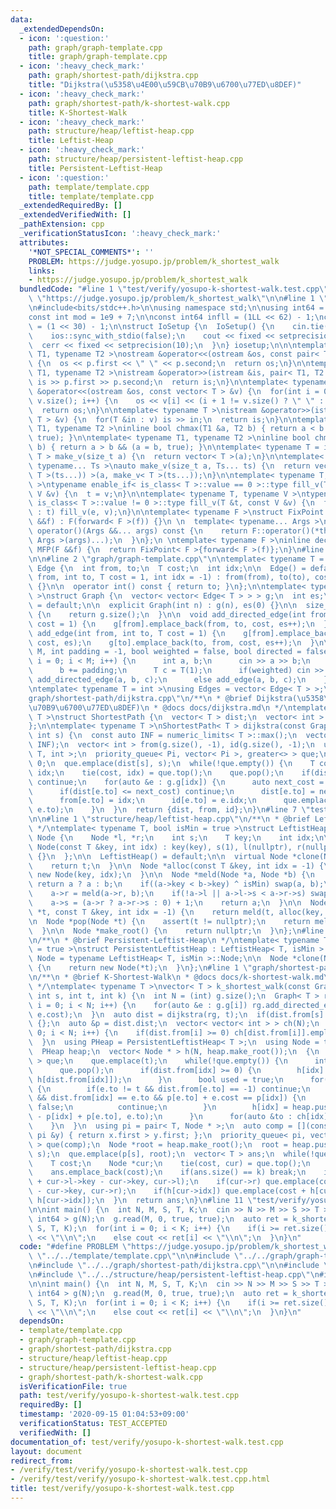 ```yaml
---
data:
  _extendedDependsOn:
  - icon: ':question:'
    path: graph/graph-template.cpp
    title: graph/graph-template.cpp
  - icon: ':heavy_check_mark:'
    path: graph/shortest-path/dijkstra.cpp
    title: "Dijkstra(\u5358\u4E00\u59CB\u70B9\u6700\u77ED\u8DEF)"
  - icon: ':heavy_check_mark:'
    path: graph/shortest-path/k-shortest-walk.cpp
    title: K-Shortest-Walk
  - icon: ':heavy_check_mark:'
    path: structure/heap/leftist-heap.cpp
    title: Leftist-Heap
  - icon: ':heavy_check_mark:'
    path: structure/heap/persistent-leftist-heap.cpp
    title: Persistent-Leftist-Heap
  - icon: ':question:'
    path: template/template.cpp
    title: template/template.cpp
  _extendedRequiredBy: []
  _extendedVerifiedWith: []
  _pathExtension: cpp
  _verificationStatusIcon: ':heavy_check_mark:'
  attributes:
    '*NOT_SPECIAL_COMMENTS*': ''
    PROBLEM: https://judge.yosupo.jp/problem/k_shortest_walk
    links:
    - https://judge.yosupo.jp/problem/k_shortest_walk
  bundledCode: "#line 1 \"test/verify/yosupo-k-shortest-walk.test.cpp\"\n#define PROBLEM\
    \ \"https://judge.yosupo.jp/problem/k_shortest_walk\"\n\n#line 1 \"template/template.cpp\"\
    \n#include<bits/stdc++.h>\n\nusing namespace std;\n\nusing int64 = long long;\n\
    const int mod = 1e9 + 7;\n\nconst int64 infll = (1LL << 62) - 1;\nconst int inf\
    \ = (1 << 30) - 1;\n\nstruct IoSetup {\n  IoSetup() {\n    cin.tie(nullptr);\n\
    \    ios::sync_with_stdio(false);\n    cout << fixed << setprecision(10);\n  \
    \  cerr << fixed << setprecision(10);\n  }\n} iosetup;\n\n\ntemplate< typename\
    \ T1, typename T2 >\nostream &operator<<(ostream &os, const pair< T1, T2 >& p)\
    \ {\n  os << p.first << \" \" << p.second;\n  return os;\n}\n\ntemplate< typename\
    \ T1, typename T2 >\nistream &operator>>(istream &is, pair< T1, T2 > &p) {\n \
    \ is >> p.first >> p.second;\n  return is;\n}\n\ntemplate< typename T >\nostream\
    \ &operator<<(ostream &os, const vector< T > &v) {\n  for(int i = 0; i < (int)\
    \ v.size(); i++) {\n    os << v[i] << (i + 1 != v.size() ? \" \" : \"\");\n  }\n\
    \  return os;\n}\n\ntemplate< typename T >\nistream &operator>>(istream &is, vector<\
    \ T > &v) {\n  for(T &in : v) is >> in;\n  return is;\n}\n\ntemplate< typename\
    \ T1, typename T2 >\ninline bool chmax(T1 &a, T2 b) { return a < b && (a = b,\
    \ true); }\n\ntemplate< typename T1, typename T2 >\ninline bool chmin(T1 &a, T2\
    \ b) { return a > b && (a = b, true); }\n\ntemplate< typename T = int64 >\nvector<\
    \ T > make_v(size_t a) {\n  return vector< T >(a);\n}\n\ntemplate< typename T,\
    \ typename... Ts >\nauto make_v(size_t a, Ts... ts) {\n  return vector< decltype(make_v<\
    \ T >(ts...)) >(a, make_v< T >(ts...));\n}\n\ntemplate< typename T, typename V\
    \ >\ntypename enable_if< is_class< T >::value == 0 >::type fill_v(T &t, const\
    \ V &v) {\n  t = v;\n}\n\ntemplate< typename T, typename V >\ntypename enable_if<\
    \ is_class< T >::value != 0 >::type fill_v(T &t, const V &v) {\n  for(auto &e\
    \ : t) fill_v(e, v);\n}\n\ntemplate< typename F >\nstruct FixPoint : F {\n  FixPoint(F\
    \ &&f) : F(forward< F >(f)) {}\n \n  template< typename... Args >\n  decltype(auto)\
    \ operator()(Args &&... args) const {\n    return F::operator()(*this, forward<\
    \ Args >(args)...);\n  }\n};\n \ntemplate< typename F >\ninline decltype(auto)\
    \ MFP(F &&f) {\n  return FixPoint< F >{forward< F >(f)};\n}\n#line 4 \"test/verify/yosupo-k-shortest-walk.test.cpp\"\
    \n\n#line 2 \"graph/graph-template.cpp\"\n\ntemplate< typename T = int >\nstruct\
    \ Edge {\n  int from, to;\n  T cost;\n  int idx;\n\n  Edge() = default;\n\n  Edge(int\
    \ from, int to, T cost = 1, int idx = -1) : from(from), to(to), cost(cost), idx(idx)\
    \ {}\n\n  operator int() const { return to; }\n};\n\ntemplate< typename T = int\
    \ >\nstruct Graph {\n  vector< vector< Edge< T > > > g;\n  int es;\n\n  Graph()\
    \ = default;\n\n  explicit Graph(int n) : g(n), es(0) {}\n\n  size_t size() const\
    \ {\n    return g.size();\n  }\n\n  void add_directed_edge(int from, int to, T\
    \ cost = 1) {\n    g[from].emplace_back(from, to, cost, es++);\n  }\n\n  void\
    \ add_edge(int from, int to, T cost = 1) {\n    g[from].emplace_back(from, to,\
    \ cost, es);\n    g[to].emplace_back(to, from, cost, es++);\n  }\n\n  void read(int\
    \ M, int padding = -1, bool weighted = false, bool directed = false) {\n    for(int\
    \ i = 0; i < M; i++) {\n      int a, b;\n      cin >> a >> b;\n      a += padding;\n\
    \      b += padding;\n      T c = T(1);\n      if(weighted) cin >> c;\n      if(directed)\
    \ add_directed_edge(a, b, c);\n      else add_edge(a, b, c);\n    }\n  }\n};\n\
    \ntemplate< typename T = int >\nusing Edges = vector< Edge< T > >;\n#line 1 \"\
    graph/shortest-path/dijkstra.cpp\"\n/**\n * @brief Dijkstra(\u5358\u4E00\u59CB\
    \u70B9\u6700\u77ED\u8DEF)\n * @docs docs/dijkstra.md\n */\ntemplate< typename\
    \ T >\nstruct ShortestPath {\n  vector< T > dist;\n  vector< int > from, id;\n\
    };\n\ntemplate< typename T >\nShortestPath< T > dijkstra(const Graph< T > &g,\
    \ int s) {\n  const auto INF = numeric_limits< T >::max();\n  vector< T > dist(g.size(),\
    \ INF);\n  vector< int > from(g.size(), -1), id(g.size(), -1);\n  using Pi = pair<\
    \ T, int >;\n  priority_queue< Pi, vector< Pi >, greater<> > que;\n  dist[s] =\
    \ 0;\n  que.emplace(dist[s], s);\n  while(!que.empty()) {\n    T cost;\n    int\
    \ idx;\n    tie(cost, idx) = que.top();\n    que.pop();\n    if(dist[idx] < cost)\
    \ continue;\n    for(auto &e : g.g[idx]) {\n      auto next_cost = cost + e.cost;\n\
    \      if(dist[e.to] <= next_cost) continue;\n      dist[e.to] = next_cost;\n\
    \      from[e.to] = idx;\n      id[e.to] = e.idx;\n      que.emplace(dist[e.to],\
    \ e.to);\n    }\n  }\n  return {dist, from, id};\n}\n#line 7 \"test/verify/yosupo-k-shortest-walk.test.cpp\"\
    \n\n#line 1 \"structure/heap/leftist-heap.cpp\"\n/**\n * @brief Leftist-Heap\n\
    \ */\ntemplate< typename T, bool isMin = true >\nstruct LeftistHeap {\n  struct\
    \ Node {\n    Node *l, *r;\n    int s;\n    T key;\n    int idx;\n\n    explicit\
    \ Node(const T &key, int idx) : key(key), s(1), l(nullptr), r(nullptr), idx(idx)\
    \ {}\n  };\n\n  LeftistHeap() = default;\n\n  virtual Node *clone(Node *t) {\n\
    \    return t;\n  }\n\n  Node *alloc(const T &key, int idx = -1) {\n    return\
    \ new Node(key, idx);\n  }\n\n  Node *meld(Node *a, Node *b) {\n    if(!a || !b)\
    \ return a ? a : b;\n    if((a->key < b->key) ^ isMin) swap(a, b);\n    a = clone(a);\n\
    \    a->r = meld(a->r, b);\n    if(!a->l || a->l->s < a->r->s) swap(a->l, a->r);\n\
    \    a->s = (a->r ? a->r->s : 0) + 1;\n    return a;\n  }\n\n  Node *push(Node\
    \ *t, const T &key, int idx = -1) {\n    return meld(t, alloc(key, idx));\n  }\n\
    \n  Node *pop(Node *t) {\n    assert(t != nullptr);\n    return meld(t->l, t->r);\n\
    \  }\n\n  Node *make_root() {\n    return nullptr;\n  }\n};\n#line 1 \"structure/heap/persistent-leftist-heap.cpp\"\
    \n/**\n * @brief Persistent-Leftist-Heap\n */\ntemplate< typename T, bool isMin\
    \ = true >\nstruct PersistentLeftistHeap : LeftistHeap< T, isMin > {\n  using\
    \ Node = typename LeftistHeap< T, isMin >::Node;\n\n  Node *clone(Node *t) override\
    \ {\n    return new Node(*t);\n  }\n};\n#line 1 \"graph/shortest-path/k-shortest-walk.cpp\"\
    \n/**\n * @brief K-Shortest-Walk\n * @docs docs/k-shortest-walk.md\n * @see https://qiita.com/hotman78/items/42534a01c4bd05ed5e1e\n\
    \ */\ntemplate< typename T >\nvector< T > k_shortest_walk(const Graph< T > &g,\
    \ int s, int t, int k) {\n  int N = (int) g.size();\n  Graph< T > rg(N);\n  for(int\
    \ i = 0; i < N; i++) {\n    for(auto &e : g.g[i]) rg.add_directed_edge(e.to, i,\
    \ e.cost);\n  }\n  auto dist = dijkstra(rg, t);\n  if(dist.from[s] == -1) return\
    \ {};\n  auto &p = dist.dist;\n  vector< vector< int > > ch(N);\n  for(int i =\
    \ 0; i < N; i++) {\n    if(dist.from[i] >= 0) ch[dist.from[i]].emplace_back(i);\n\
    \  }\n  using PHeap = PersistentLeftistHeap< T >;\n  using Node = typename PHeap::Node;\n\
    \  PHeap heap;\n  vector< Node * > h(N, heap.make_root());\n  {\n    queue< int\
    \ > que;\n    que.emplace(t);\n    while(!que.empty()) {\n      int idx = que.front();\n\
    \      que.pop();\n      if(dist.from[idx] >= 0) {\n        h[idx] = heap.meld(h[idx],\
    \ h[dist.from[idx]]);\n      }\n      bool used = true;\n      for(auto &e : g.g[idx])\
    \ {\n        if(e.to != t && dist.from[e.to] == -1) continue;\n        if(used\
    \ && dist.from[idx] == e.to && p[e.to] + e.cost == p[idx]) {\n          used =\
    \ false;\n          continue;\n        }\n        h[idx] = heap.push(h[idx], e.cost\
    \ - p[idx] + p[e.to], e.to);\n      }\n      for(auto &to : ch[idx]) que.emplace(to);\n\
    \    }\n  }\n  using pi = pair< T, Node * >;\n  auto comp = [](const pi &x, const\
    \ pi &y) { return x.first > y.first; };\n  priority_queue< pi, vector< pi >, decltype(comp)\
    \ > que(comp);\n  Node *root = heap.make_root();\n  root = heap.push(root, p[s],\
    \ s);\n  que.emplace(p[s], root);\n  vector< T > ans;\n  while(!que.empty()) {\n\
    \    T cost;\n    Node *cur;\n    tie(cost, cur) = que.top();\n    que.pop();\n\
    \    ans.emplace_back(cost);\n    if(ans.size() == k) break;\n    if(cur->l) que.emplace(cost\
    \ + cur->l->key - cur->key, cur->l);\n    if(cur->r) que.emplace(cost + cur->r->key\
    \ - cur->key, cur->r);\n    if(h[cur->idx]) que.emplace(cost + h[cur->idx]->key,\
    \ h[cur->idx]);\n  }\n  return ans;\n}\n#line 11 \"test/verify/yosupo-k-shortest-walk.test.cpp\"\
    \n\nint main() {\n  int N, M, S, T, K;\n  cin >> N >> M >> S >> T >> K;\n  Graph<\
    \ int64 > g(N);\n  g.read(M, 0, true, true);\n  auto ret = k_shortest_walk(g,\
    \ S, T, K);\n  for(int i = 0; i < K; i++) {\n    if(i >= ret.size()) cout << -1\
    \ << \"\\n\";\n    else cout << ret[i] << \"\\n\";\n  }\n}\n"
  code: "#define PROBLEM \"https://judge.yosupo.jp/problem/k_shortest_walk\"\n\n#include\
    \ \"../../template/template.cpp\"\n\n#include \"../../graph/graph-template.cpp\"\
    \n#include \"../../graph/shortest-path/dijkstra.cpp\"\n\n#include \"../../structure/heap/leftist-heap.cpp\"\
    \n#include \"../../structure/heap/persistent-leftist-heap.cpp\"\n#include \"../../graph/shortest-path/k-shortest-walk.cpp\"\
    \n\nint main() {\n  int N, M, S, T, K;\n  cin >> N >> M >> S >> T >> K;\n  Graph<\
    \ int64 > g(N);\n  g.read(M, 0, true, true);\n  auto ret = k_shortest_walk(g,\
    \ S, T, K);\n  for(int i = 0; i < K; i++) {\n    if(i >= ret.size()) cout << -1\
    \ << \"\\n\";\n    else cout << ret[i] << \"\\n\";\n  }\n}\n"
  dependsOn:
  - template/template.cpp
  - graph/graph-template.cpp
  - graph/shortest-path/dijkstra.cpp
  - structure/heap/leftist-heap.cpp
  - structure/heap/persistent-leftist-heap.cpp
  - graph/shortest-path/k-shortest-walk.cpp
  isVerificationFile: true
  path: test/verify/yosupo-k-shortest-walk.test.cpp
  requiredBy: []
  timestamp: '2020-09-15 01:04:53+09:00'
  verificationStatus: TEST_ACCEPTED
  verifiedWith: []
documentation_of: test/verify/yosupo-k-shortest-walk.test.cpp
layout: document
redirect_from:
- /verify/test/verify/yosupo-k-shortest-walk.test.cpp
- /verify/test/verify/yosupo-k-shortest-walk.test.cpp.html
title: test/verify/yosupo-k-shortest-walk.test.cpp
---
```

